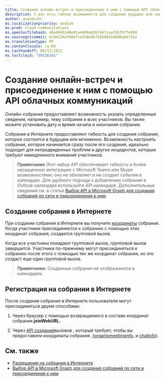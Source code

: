 ```yaml
---
title: Создание онлайн-встреч и присоединение к ним с помощью API облачных коммуникаций
description: У вас есть гибкие возможности для создания будущих или сиюминутных собраний.
author: ananmishr
ms.localizationpriority: medium
ms.prod: cloud-communications
ms.openlocfilehash: d8e084b148e91a4400a8367d47caa7b57b7fe890
ms.sourcegitcommit: 6c04234af08efce558e9bf926062b4686a84f1b2
ms.translationtype: MT
ms.contentlocale: ru-RU
ms.lasthandoff: 09/12/2021
ms.locfileid: "59136161"
---
```

# <a name="use-the-cloud-communications-api-to-create-or-join-online-meetings"></a>Создание онлайн-встреч и присоединение к ним с помощью API облачных коммуникаций

Онлайн-собрания предоставляют возможность указать определенные сведения, например, тему собрания и всех участников. Вы также можете установить дату и время начала и окончания собрания.

Собрания в Интернете предоставляют гибкость для создания собрания, которое состоится в будущем или мгновенно. Возможность настроить собрание, которое начинается сразу после его создания, идеально подходит для непредвиденных проблем и других инцидентов, которые требуют немедленного внимания участников.

> **Примечание** Этот набор API обеспечивает гибкость и более насыщенную интеграцию с Microsoft Teams или Skype возможностями; оно не обновляет и не создает события в календаре. Для удобного подхода к добавлению собрания в Outlook календаря используйте API календаря. Дополнительные сведения см. в статье [Выбор API в Microsoft Graph для создания собраний по сети и присоединения к ним](choose-online-meeting-api.md).

## <a name="create-an-online-meeting"></a>Создание собрания в Интернете

При создании собрания в Интернете вы получите [координаты](/graph/api/resources/onlinemeeting) собрания. Когда участники присоединяются к собранию с помощью этих координат собрания, создается групповой вызов.

Когда все участники покидают групповой вызов, групповой вызов завершится. Участники по-прежнему могут присоединяться к собранию после этого с помощью тех же координат собрания, но это создаст еще один групповой вызов.

>**Примечание:** Созданные собрания не отображаются в календарях.

## <a name="join-an-online-meeting"></a>Регистрация на собрании в Интернете
После создания собрания в Интернете пользователи могут присоединиться двумя способами:

1. Через браузер с помощью возвращаемого в составе координат собрания [](/graph/api/resources/onlinemeeting) **joinWebURL.**

2. Через [API создания](/graph/api/application-post-calls#example-5-join-scheduled-meeting-with-service-hosted-media)вызовов , который требует, чтобы вы предоставили координаты собрания [,](/graph/api/resources/onlinemeeting)([organismeetinginfo](/graph/api/resources/organizermeetinginfo), и [chatInfo](/graph/api/resources/chatinfo)).

## <a name="see-also"></a>См. также

- [Разрешения на собрания в Интернете](./permissions-reference.md#online-meetings-permissions)
- [Выбор API в Microsoft Graph для создания собраний по сети и присоединения к ним](choose-online-meeting-api.md)
